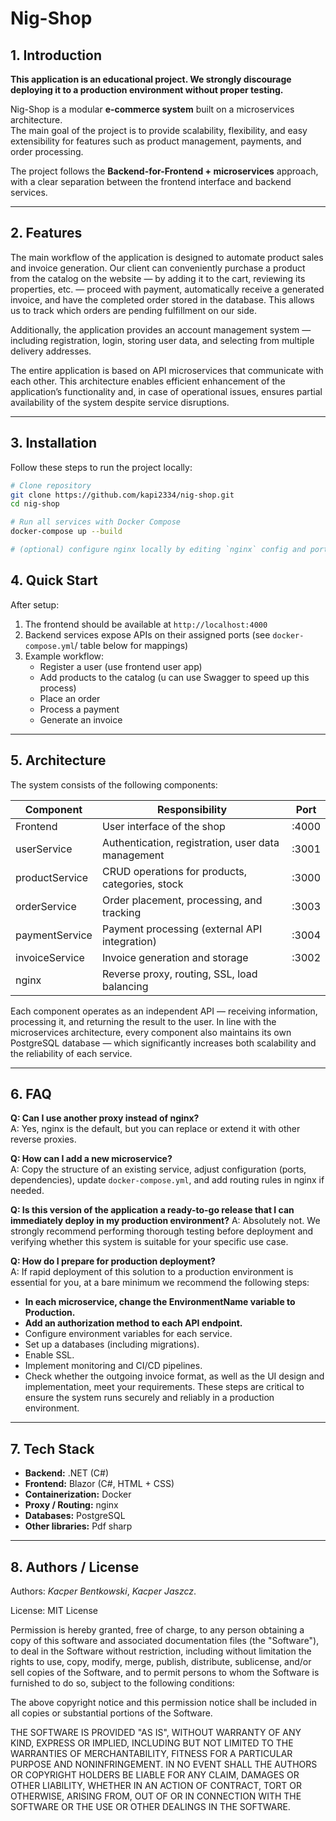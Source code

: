 # Nig-Shop

## 1. Introduction
**This application is an educational project. We strongly discourage deploying it to a production environment without proper testing.**

Nig-Shop is a modular **e-commerce system** built on a microservices architecture.  
The main goal of the project is to provide scalability, flexibility, and easy extensibility for features such as product management, payments, and order processing.  

The project follows the **Backend-for-Frontend + microservices** approach, with a clear separation between the frontend interface and backend services.  

---

## 2. Features

The main workflow of the application is designed to automate product sales and invoice generation. Our client can conveniently purchase a product from the catalog on the website — by adding it to the cart, reviewing its properties, etc. — proceed with payment, automatically receive a generated invoice, and have the completed order stored in the database. This allows us to track which orders are pending fulfillment on our side.

Additionally, the application provides an account management system — including registration, login, storing user data, and selecting from multiple delivery addresses.

The entire application is based on API microservices that communicate with each other. This architecture enables efficient enhancement of the application’s functionality and, in case of operational issues, ensures partial availability of the system despite service disruptions.

---

## 3. Installation

Follow these steps to run the project locally:

```bash
# Clone repository
git clone https://github.com/kapi2334/nig-shop.git
cd nig-shop

# Run all services with Docker Compose
docker-compose up --build

# (optional) configure nginx locally by editing `nginx` config and port mapping
```
## 4. Quick Start

After setup:

1. The frontend should be available at `http://localhost:4000`  
2. Backend services expose APIs on their assigned ports (see `docker-compose.yml`/ table below for mappings)  
3. Example workflow:  
   - Register a user  (use frontend user app)
   - Add products to the catalog (u can use Swagger to speed up this process)  
   - Place an order  
   - Process a payment  
   - Generate an invoice  

---

## 5. Architecture

The system consists of the following components:


| Component      | Responsibility | Port|
|----------------|----------------|----------------|
| Frontend       | User interface of the shop | :4000 |
| userService    | Authentication, registration, user data management | :3001 |
| productService | CRUD operations for products, categories, stock | :3000 |
| orderService   | Order placement, processing, and tracking | :3003 |
| paymentService | Payment processing (external API integration) | :3004 |
| invoiceService | Invoice generation and storage | :3002 |
| nginx          | Reverse proxy, routing, SSL, load balancing |  |

Each component operates as an independent API — receiving information, processing it, and returning the result to the user.
In line with the microservices architecture, every component also maintains its own PostgreSQL database — which significantly increases both scalability and the reliability of each service.

---

## 6. FAQ

**Q: Can I use another proxy instead of nginx?**  
A: Yes, nginx is the default, but you can replace or extend it with other reverse proxies.  

**Q: How can I add a new microservice?**  
A: Copy the structure of an existing service, adjust configuration (ports, dependencies), update `docker-compose.yml`, and add routing rules in nginx if needed.  

**Q: Is this version of the application a ready-to-go release that I can immediately deploy in my production environment?**
A: Absolutely not. We strongly recommend performing thorough testing before deployment and verifying whether this system is suitable for your specific use case.

**Q: How do I prepare for production deployment?**  
A: If rapid deployment of this solution to a production environment is essential for you, at a bare minimum we recommend the following steps:
- **In each microservice, change the EnvironmentName variable to Production.**
- **Add an authorization method to each API endpoint.**
- Configure environment variables for each service.
- Set up a databases (including migrations).
- Enable SSL.
- Implement monitoring and CI/CD pipelines.
- Check whether the outgoing invoice format, as well as the UI design and implementation, meet your requirements.
These steps are critical to ensure the system runs securely and reliably in a production environment.

---

## 7. Tech Stack

- **Backend:** .NET (C#)  
- **Frontend:** Blazor (C#, HTML + CSS)
- **Containerization:** Docker
- **Proxy / Routing:** nginx  
- **Databases:** PostgreSQL  
- **Other libraries:** Pdf sharp

---

## 8. Authors / License

Authors: *Kacper Bentkowski*, *Kacper Jaszcz*. 

License: MIT License

Permission is hereby granted, free of charge, to any person obtaining a copy
of this software and associated documentation files (the "Software"), to deal
in the Software without restriction, including without limitation the rights
to use, copy, modify, merge, publish, distribute, sublicense, and/or sell
copies of the Software, and to permit persons to whom the Software is
furnished to do so, subject to the following conditions:

The above copyright notice and this permission notice shall be included in all
copies or substantial portions of the Software.

THE SOFTWARE IS PROVIDED "AS IS", WITHOUT WARRANTY OF ANY KIND, EXPRESS OR
IMPLIED, INCLUDING BUT NOT LIMITED TO THE WARRANTIES OF MERCHANTABILITY,
FITNESS FOR A PARTICULAR PURPOSE AND NONINFRINGEMENT. IN NO EVENT SHALL THE
AUTHORS OR COPYRIGHT HOLDERS BE LIABLE FOR ANY CLAIM, DAMAGES OR OTHER
LIABILITY, WHETHER IN AN ACTION OF CONTRACT, TORT OR OTHERWISE, ARISING FROM,
OUT OF OR IN CONNECTION WITH THE SOFTWARE OR THE USE OR OTHER DEALINGS IN THE
SOFTWARE.






